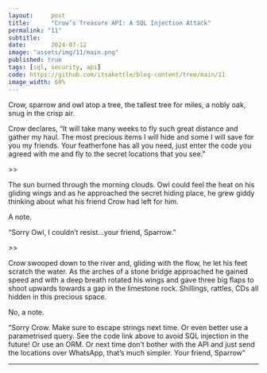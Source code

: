 ```yaml
---
layout:     post
title:      "Crow’s Treasure API: A SQL Injection Attack"
permalink: "11"
subtitle:   
date:       2024-07-12
image: "assets/img/11/main.png"
published: true
tags: [sql, security, api]
code: https://github.com/itsakettle/blog-content/tree/main/11
image_width: 60%
---
```


Crow, sparrow and owl atop a tree, the tallest tree for miles, a nobly oak, snug in the crisp air.  

Crow declares, “It will take many weeks to fly such great distance and gather my haul. The most precious items I will hide and some I will save for you my friends. Your featherfone has all you need, just enter the code you agreed with me and fly to the secret locations that you see.”

\>>

The sun burned through the morning clouds. Owl could feel the heat on his gliding wings and as he approached the secret hiding place, he grew giddy thinking about what his friend Crow had left for him. 

A note. 

“Sorry Owl, I couldn’t resist…your friend, Sparrow.”

\>>

Crow swooped down to the river and, gliding with the flow, he let his feet scratch the water. As the arches of a stone bridge approached he gained speed and with a deep breath rotated his wings and gave three big flaps to shoot upwards towards a gap in the limestone rock. Shillings, rattles, CDs all hidden in this precious space. 

No, a note. 

“Sorry Crow. Make sure to escape strings next time. Or even better use a parametrised query. See the code link above to avoid SQL injection in the future! Or use an ORM. Or next time don’t bother with the API and just send the locations over WhatsApp, that’s much simpler. Your friend, Sparrow”

_____
